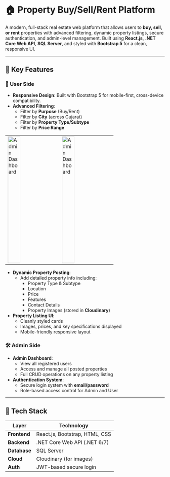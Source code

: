 # 🏠 Property Buy/Sell/Rent Platform

A modern, full-stack real estate web platform that allows users to **buy, sell, or rent** properties with advanced filtering, dynamic property listings, secure authentication, and admin-level management. Built using **React.js**, **.NET Core Web API**, **SQL Server**, and styled with **Bootstrap 5** for a clean, responsive UI.

---

## 🔑 Key Features

### 👤 User Side
- **Responsive Design**: Built with Bootstrap 5 for mobile-first, cross-device compatibility.
- **Advanced Filtering**:
  - Filter by **Purpose** (Buy/Rent)
  - Filter by **City** (across Gujarat)
  - Filter by **Property Type/Subtype**
  - Filter by **Price Range**
    
<table>
  <tr>
    <td>
      <img src="https://res.cloudinary.com/dfojntght/image/upload/v1752829394/Screenshot_2025-07-18_143155_ayypl4.png" 
           alt="Admin Dashboard" 
           width="50%" 
           height="400" 
           style="margin-right: 00px;" />
    </td>
    <td>
      <img src="https://res.cloudinary.com/dfojntght/image/upload/v1752829394/Screenshot_2025-07-18_143216_m2rs9h.png" 
           alt="Admin Dashboard" 
           width="50%" 
           height="400" 
           style="margin-right: 00px;" />
    </td>
  
  </tr>
</table>


- **Dynamic Property Posting**:
  - Add detailed property info including:
    - Property Type & Subtype
    - Location
    - Price
    - Features
    - Contact Details
    - Property Images (stored in **Cloudinary**)
- **Property Listing UI**:
  - Cleanly styled cards
  - Images, prices, and key specifications displayed
  - Mobile-friendly responsive layout

### 🛠️ Admin Side
- **Admin Dashboard**:
  - View all registered users
  - Access and manage all posted properties
  - Full CRUD operations on any property listing
- **Authentication System**:
  - Secure login system with **email/password**
  - Role-based access control for Admin and User

---

## 🧰 Tech Stack

| Layer         | Technology                        |
|---------------|-----------------------------------|
| **Frontend**  | React.js, Bootstrap, HTML, CSS    |
| **Backend**   | .NET Core Web API (.NET 6/7)       |
| **Database**  | SQL Server                        |
| **Cloud**     | Cloudinary (for images) |
| **Auth**      | JWT-based secure login            |


